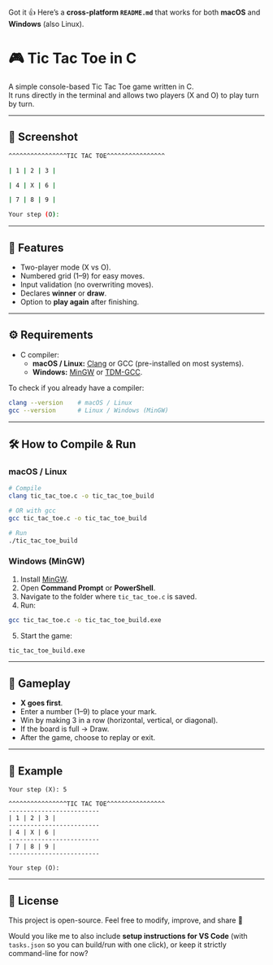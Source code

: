 Got it 👍
Here’s a **cross-platform `README.md`** that works for both **macOS** and **Windows** (also Linux).


# 🎮 Tic Tac Toe in C

A simple console-based Tic Tac Toe game written in C.  
It runs directly in the terminal and allows two players (X and O) to play turn by turn.

---

## 📸 Screenshot
```bash
^^^^^^^^^^^^^^^^TIC TAC TOE^^^^^^^^^^^^^^^^

| 1 | 2 | 3 |

| 4 | X | 6 |

| 7 | 8 | 9 |

Your step (O):
````

---

## 🚀 Features
- Two-player mode (X vs O).
- Numbered grid (1–9) for easy moves.
- Input validation (no overwriting moves).
- Declares **winner** or **draw**.
- Option to **play again** after finishing.

---

## ⚙️ Requirements
- C compiler:
  - **macOS / Linux:** [Clang](https://clang.llvm.org/) or GCC (pre-installed on most systems).
  - **Windows:** [MinGW](https://www.mingw-w64.org/) or [TDM-GCC](https://jmeubank.github.io/tdm-gcc/).

To check if you already have a compiler:
```bash
clang --version    # macOS / Linux
gcc --version      # Linux / Windows (MinGW)
````

---

## 🛠️ How to Compile & Run

### macOS / Linux

```bash
# Compile
clang tic_tac_toe.c -o tic_tac_toe_build

# OR with gcc
gcc tic_tac_toe.c -o tic_tac_toe_build

# Run
./tic_tac_toe_build
```

### Windows (MinGW)

1. Install [MinGW](https://www.mingw-w64.org/).
2. Open **Command Prompt** or **PowerShell**.
3. Navigate to the folder where `tic_tac_toe.c` is saved.
4. Run:

```bash
gcc tic_tac_toe.c -o tic_tac_toe_build.exe
```

5. Start the game:

```bash
tic_tac_toe_build.exe
```

---

## 🎲 Gameplay

* **X goes first**.
* Enter a number (1–9) to place your mark.
* Win by making 3 in a row (horizontal, vertical, or diagonal).
* If the board is full → Draw.
* After the game, choose to replay or exit.

---

## 📌 Example

```
Your step (X): 5

^^^^^^^^^^^^^^^^TIC TAC TOE^^^^^^^^^^^^^^^^
-------------------------
| 1 | 2 | 3 |
-------------------------
| 4 | X | 6 |
-------------------------
| 7 | 8 | 9 |
-------------------------

Your step (O):
```

---

## 📄 License

This project is open-source.
Feel free to modify, improve, and share 🚀

Would you like me to also include **setup instructions for VS Code** (with `tasks.json` so you can build/run with one click), or keep it strictly command-line for now?

